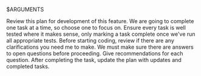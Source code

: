 $ARGUMENTS

Review this plan for development of this feature. We are going to complete one task at a time, so choose one to focus on. Ensure every task is well tested where it makes sense, only marking a task complete once we've run all appropriate tests.
Before starting coding, review if there are any clarifications you need me to make. We must make sure there are answers to open questions before proceeding. Give recommendations for each question. After completing the task, update the plan with updates and completed tasks.
